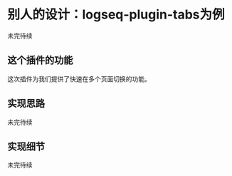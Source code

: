 # 别人的设计：logseq-plugin-tabs为例

未完待续

## 这个插件的功能

这次插件为我们提供了快速在多个页面切换的功能。



## 实现思路

未完待续



## 实现细节

未完待续
